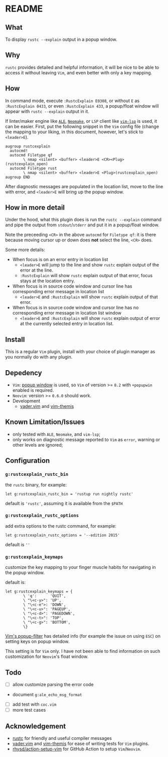 # README

## What

To display `rustc --explain` output in a popup window.

## Why

`rustc` provides detailed and helpful information, it will be nice to be able to access it without leaving `Vim`, and even better with only a key mapping.

## How

In command mode, execute `:RustcExplain E0308`, or without `E` as `:RustcExplain 0433`, or even `:RustcExplain 433`, a popup/float window will appear with `rustc --explain` output in it.

If linter/maker engine like [`ALE`](https://github.com/dense-analysis/ale), [`Neomake`](https://github.com/neomake/neomake), or `LSP` client like [`vim-lsp`](https://github.com/prabirshrestha/vim-lsp) is used, it can be easier. First, put the following snippet in the `Vim` config file (change the mapping to your liking, in this document, however, let's stick to `<leader>E`).

```vim
augroup rustcexplain
  autocmd!
  autocmd Filetype qf
        \ nmap <silent> <buffer> <leader>E <CR><Plug>(rustcexplain_open)
  autocmd Filetype rust
        \ nmap <silent> <buffer> <leader>E <Plug>(rustcexplain_open)
augroup END
```

After diagnostic messages are populated in the location list, move to the line with error, and `<leader>E` will bring up the popup window.

## How in more detail

Under the hood, what this plugin does is run the `rustc --explain` command and pipe the output from `stdout`/`stderr` and put it in a popup/float window.

Note the preceeding `<CR>` in the above `autocmd` for `Filetype qf`: it is there because moving cursor up or down does **not** select the line, `<CR>` does.

Some more details:

- When focus is on an error entry in location list
    - `<leader>E` will jump to the line and show `rustc` explain output of the error at the line.
    - `:RustcExplain` will show `rustc` explain output of that error, focus stays at the location entry.
- When focus is in source code window and cursor line has corresponding error message in location list
    - `<leader>E` and `:RustcExplain` will show `rustc` explain output of that error.
- When focus is in source code window and cursor line has no corresponding error message in location list window
    - `<leader>E` and `:RustcExplain` will show `rustc` explain output of error at the currently selected entry in location list.

## Install

This is a regular `Vim` plugin, install with your choice of plugin manager as you normally do with any plugin.

## Depedency

- `Vim`: [popup window](https://vimhelp.org/popup.txt.html) is used, so `Vim` of version >= `8.2` with `+popupwin` enabled is required.
- `Neovim`: version >= `0.6.0` should work.
- Development
    - [vader.vim](https://github.com/junegunn/vader.vim) and [vim-themis](https://github.com/thinca/vim-themis/blob/master/doc/themis.txt )

## Known Limitation/Issues

- only tested with `ALE`, `Neomake`, and `vim-lsp`;
- only works on diagnostic message reported to `Vim` as `error`, warning or other levels are ignored;

## Configuration

### `g:rustcexplain_rustc_bin`

the `rustc` binary, for example:

```vim
let g:rustcexplain_rustc_bin = 'rustup run nightly rustc'
```

default is `'rustc'`, assuming it is available from the `$PATH`

### `g:rustcexplain_rustc_options`

add extra options to the rustc command, for example:

```vim
let g:rustcexplain_rustc_options = '--edition 2015'
```

default is `''`

### `g:rustcexplain_keymaps`

customize the key mapping to your finger muscle habits for navigating in the popup window.

default is:

```vim
let g:rustcexplain_keymaps = {
        \ 'q':      'QUIT',
        \ "\<c-y>": 'UP',
        \ "\<c-e">: 'DOWN',
        \ "\<c-u>": 'PAGEUP',
        \ "\<c-d>": 'PAGEDOWN',
        \ "\<c-t>": 'TOP',
        \ "\<c-g>": 'BOTTOM',
        \}
```

[Vim's popup-filter](https://vimhelp.org/popup.txt.html#popup-filter) has detailed info (for example the issue on using `ESC`) on setting keys on popup window.

This setting is for `Vim` only. I have not been able to find information on such customization for `Neovim`'s float window.

## Todo

- [ ] allow customize parsing the error code
- document `g:ale_echo_msg_format`
- [ ] add test with `coc.vim`
- [ ] more test cases

## Acknowledgement

- [rustc](https://doc.rust-lang.org/rustc/) for friendly and useful compiler messages
- [vader.vim](https://github.com/junegunn/vader.vim) and [vim-themis](https://github.com/thinca/vim-themis/blob/master/doc/themis.txt ) for ease of writing tests for `Vim` plugins.
- [rhysd/action-setup-vim](https://github.com/rhysd/action-setup-vim) for GitHub Action to setup `Vim`/`Neovim`.
